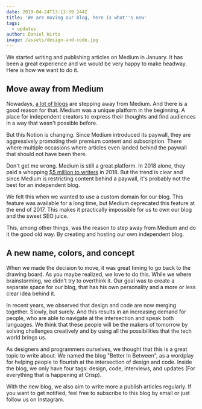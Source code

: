 ```yaml
---
date: 2019-04-24T13:13:59.244Z
title: 'We are moving our blog, here is what''s new'
tags:
  - updates
author: Daniel Wirtz
image: /assets/design-and-code.jpg
---
```

We started writing and publishing articles on Medium in January. It has been a great experience and we would be very happy to make headway. Here is how we want to do it. 

## Move away from Medium

Nowadays, [a lot of blogs](https://www.google.com/search?q=blogs+leaving+medium) are stepping away from Medium. And there is a good reason for that. Medium was a unique platform in the beginning. A place for independent creators to express their thoughts and find audiences in a way that wasn't possible before. 

But this Notion is changing. Since Medium introduced its paywall, they are aggressively promoting their premium content and subscription. There where multiple occasions where articles even landed behind the paywall that should not have been there.

Don't get me wrong. Medium is still a great platform. In 2018 alone, they paid a whopping [$5 million to writers](https://help.medium.com/hc/en-us/articles/360017581433-Reading-on-Medium-and-the-metered-paywall) in 2018. But the trend is clear and since Medium is restricting content behind a paywall, it's probably not the best for an independent blog. 

We felt this when we wanted to use a custom domain for our blog. This feature was available for a long time, but Medium deprecated this feature at the end of 2017. This makes it practically impossible for us to own our blog and the sweet SEO juice.

This, among other things, was the reason to step away from Medium and do it the good old way. By creating and hosting our own independent blog. 

## A new name, colors, and concept

When we made the decision to move, it was great timing to go back to the drawing board.  As you maybe realized, we love to do this. While we where brainstorming, we didn't try to overthink it. Our goal was to create a separate space for our blog, that has his own personality and a more or less clear idea behind it. 

In recent years, we observed that design and code are now merging together. Slowly, but surely. And this results in an increasing demand for people, who are able to navigate at the intersection and speak both languages. We think that these people will be the makers of tomorrow by solving challenges creatively and by using all the possibilities that the tech world brings us.

As designers and programmers ourselves, we thought that this is a great topic to write about. We named the blog "Better In Between", as a wordplay for helping people to flourish at the intersection of design and code. Inside the blog, we only have four tags: design, code, interviews, and updates (For everything that is happening at Crisp). 

With the new blog, we also aim to write more a publish articles regularly. If you want to get notified, feel free to subscribe to this blog by email or just follow us on Instagram.
